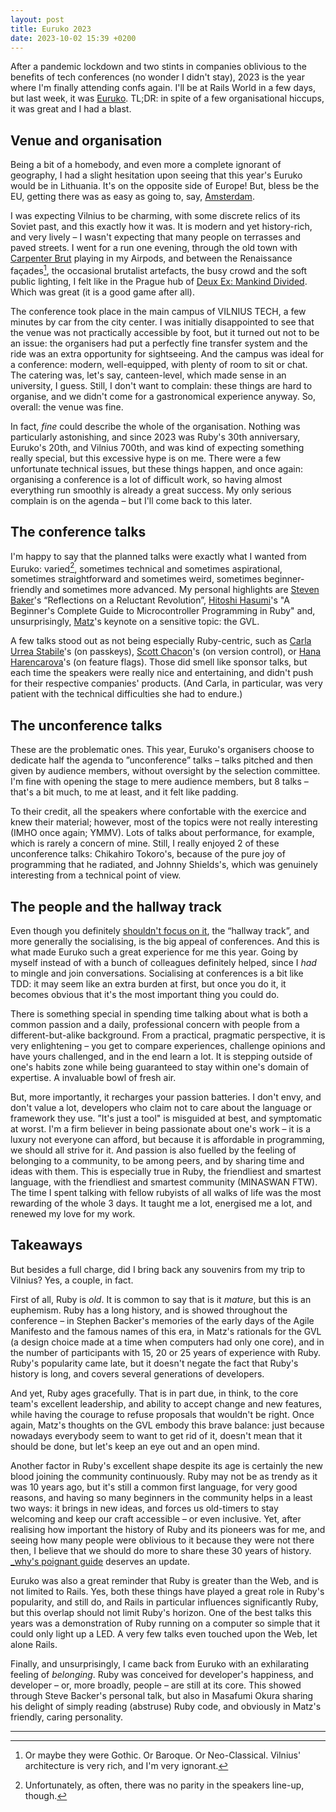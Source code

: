```yaml
---
layout: post
title: Euruko 2023
date: 2023-10-02 15:39 +0200
---
```


After a pandemic lockdown and two stints in companies oblivious to the benefits of tech conferences (no wonder I didn't 
stay), 2023 is the year where I'm finally attending confs again. I'll be at Rails World in a few days, but last week, 
it was [Euruko](https://2023.euruko.org). TL;DR: in spite of a few organisational hiccups, it was great and I had a blast.

## Venue and organisation

Being a bit of a homebody, and even more a complete ignorant of geography, I had a slight hesitation upon seeing that 
this year's Euruko would be in Lithuania. It's on the opposite side of Europe! But, bless be the EU, getting there was 
as easy as going to, say, [Amsterdam](https://rubyonrails.org/world).

I was expecting Vilnius to be charming, with some discrete relics of its Soviet past, and this exactly how it was. It is 
modern and yet history-rich, and very lively – I wasn't expecting that many people on terrasses and paved streets. I went 
for a run one evening, through the old town with [Carpenter Brut](https://www.youtube.com/watch?v=7fDvxlK2FMc) playing in 
my Airpods, and between the Renaissance façades[^1], the occasional brutalist artefacts, the busy crowd and the soft public 
lighting, I felt like in the Prague hub of [Deux Ex: Mankind Divided](https://www.eidosmontreal.com/games/deus-ex-mankind-divided/). 
Which was great (it is a good game after all).

The conference took place in the main campus of VILNIUS TECH, a few minutes by car from the city center. I was initially 
disappointed to see that the venue was not practically accessible by foot, but it turned out not to be an issue: the 
organisers had put a perfectly fine transfer system and the ride was an extra opportunity for sightseeing. And the campus 
was ideal for a conference: modern, well-equipped, with plenty of room to sit or chat. The catering was, let's say, 
canteen-level, which made sense in an university, I guess. Still, I don't want to complain: these things are hard 
to organise, and we didn't come for a gastronomical experience anyway. So, overall: the venue was fine.

In fact, _fine_ could describe the whole of the organisation. Nothing was particularly astonishing, and since 2023 
was Ruby's 30th anniversary, Euruko's 20th, and Vilnius 700th, and was kind of expecting something really special, but 
this excessive hype is on me. There were a few unfortunate technical issues, but these things happen, and once again: 
organising a conference is a lot of difficult work, so having almost everything run smoothly is already a great 
success. My only serious complain is on the agenda – but I'll come back to this later.

## The conference talks

I'm happy to say that the planned talks were exactly what I wanted from Euruko: varied[^2], sometimes technical and 
sometimes aspirational, sometimes straightforward and sometimes weird, sometimes beginner-friendly and sometimes more 
advanced. My personal highlights are [Steven Baker](https://twitter.com/srbaker)'s “Reflections on a Reluctant Revolution”, 
[Hitoshi Hasumi](https://github.com/hasumikin)'s "A Beginner's Complete Guide to Microcontroller Programming in Ruby" 
and, unsurprisingly, [Matz](https://twitter.com/yukihiro_matz)'s keynote on a sensitive topic: the GVL.

A few talks stood out as not being especially Ruby-centric, such as [Carla Urrea Stabile](https://twitter.com/carlastabile)'s 
(on passkeys), [Scott Chacon](https://twitter.com/chacon)'s (on version control), or [Hana Harencarova](https://www.linkedin.com/in/hana-harencarova)'s 
(on feature flags). Those did smell like sponsor talks, but each time the speakers were really nice and entertaining, 
and didn't push for their respective companies' products. (And Carla, in particular, was very patient with the technical 
difficulties she had to endure.)

## The unconference talks

These are the problematic ones. This year, Euruko's organisers choose to dedicate half the agenda to ”unconference” talks 
– talks pitched and then given by audience members, without oversight by the selection committee. I'm fine with opening 
the stage to mere audience members, but 8 talks – that's a bit much, to me at least, and it felt like padding.

To their credit, all the speakers where confortable with the exercice and knew their material; however, most of the topics 
were not really interesting (IMHO once again; YMMV). Lots of talks about performance, for example, which is rarely a 
concern of mine. Still, I really enjoyed 2 of these unconference talks: Chikahiro Tokoro's, because of the pure joy of 
programming that he radiated, and Johnny Shields's, which was genuinely interesting from a technical point of view.

## The people and the hallway track

Even though you definitely [shouldn't focus on it](https://hynek.me/articles/hallway-track/), the “hallway track”, and 
more generally the socialising, is the big appeal of conferences. And this is what made Euruko such a great experience 
for me this year. Going by myself instead of with a bunch of colleagues definitely helped, since I _had_ to mingle and 
join conversations. Socialising at conferences is a bit like TDD: it may seem like an extra burden at first, but once 
you do it, it becomes obvious that it's the most important thing you could do.

There is something special in spending time talking about what is both a common passion and a daily, professional concern 
with people from a different-but-alike background. From a practical, pragmatic perspective, it is very enlightening – 
you get to compare experiences, challenge opinions and have yours challenged, and in the end learn a lot. It is stepping 
outside of one's habits zone while being guaranteed to stay within one's domain of expertise. A invaluable bowl of fresh 
air.

But, more importantly, it recharges your passion batteries. I don't envy, and don't value a lot, developers who claim 
not to care about the language or framework they use. ”It's just a tool" is misguided at best, and symptomatic at worst. 
I'm a firm believer in being passionate about one's work – it is a luxury not everyone can afford, but because it is 
affordable in programming, we should all strive for it. And passion is also fuelled by the feeling of belonging to a 
community, to be among peers, and by sharing time and ideas with them. This is especially true in Ruby, the 
friendliest and smartest language, with the friendliest and smartest community (MINASWAN FTW). The time I spent talking 
with fellow rubyists of all walks of life was the most rewarding of the whole 3 days. It taught me a lot, energised me 
a lot, and renewed my love for my work.

## Takeaways

But besides a full charge, did I bring back any souvenirs from my trip to Vilnius? Yes, a couple, in fact.

First of all, Ruby is _old_. It is common to say that is it _mature_, but this is an euphemism. Ruby has a long history, 
and is showed throughout the conference – in Stephen Backer's memories of the early days of the Agile Manifesto and 
the famous names of this era, in Matz's rationals for the GVL (a design choice made at a time when computers had only 
one core), and in the number of participants with 15, 20 or 25 years of experience with Ruby. Ruby's popularity came 
late, but it doesn't negate the fact that Ruby's history is long, and covers several generations of developers.

And yet, Ruby ages gracefully. That is in part due, in think, to the core team's excellent leadership, and ability to 
accept change and new features, while having the courage to refuse proposals that wouldn't be right. Once again, Matz's 
thoughts on the GVL embody this brave balance: just because nowadays everybody seem to want to get rid of it, doesn't 
mean that it should be done, but let's keep an eye out and an open mind.

Another factor in Ruby's excellent shape despite its age is certainly the new blood joining the community continuously. 
Ruby may not be as trendy as it was 10 years ago, but it's still a common first language, for very good reasons, and having 
so many beginners in the community helps in a least two ways: it brings in new ideas, and forces us old-timers to stay 
welcoming and keep our craft accessible – or even inclusive. Yet, after realising how important the history of Ruby 
and its pioneers was for me, and seeing how many people were oblivious to it because they were not there then, I believe 
that we should do more to share these 30 years of history. [_why's poignant guide](http://poignant.guide) deserves an update.

Euruko was also a great reminder that Ruby is greater than the Web, and is not limited to Rails. Yes, both these things 
have played a great role in Ruby's popularity, and still do, and Rails in particular influences significantly Ruby, 
but this overlap should not limit Ruby's horizon. One of the best talks this years was a demonstration of Ruby running 
on a computer so simple that it could only light up a LED. A very few talks even touched upon the Web, let alone Rails.

Finally, and unsurprisingly, I came back from Euruko with an exhilarating feeling of _belonging_. Ruby was conceived 
for developer's happiness, and developer – or, more broadly, people – are still at its core. This showed through Steve 
Backer's personal talk, but also in Masafumi Okura sharing his delight of simply reading (abstruse) Ruby code, and 
obviously in Matz's friendly, caring personality.

---

[^1]: Or maybe they were Gothic. Or Baroque. Or Neo-Classical. Vilnius' architecture is very rich, and I'm very ignorant. 

[^2]: Unfortunately, as often, there was no parity in the speakers line-up, though.